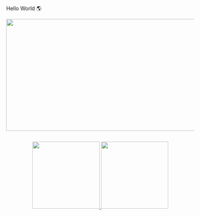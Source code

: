 Hello World 🌎

   <img src=https://camo.githubusercontent.com/629b238efc96d00b4a35a0918d143867a1a84b40c43a269c34ed8ce0cbef9496/68747470733a2f2f643276347a6938706c36346e78742e636c6f756466726f6e742e6e65742f6a6176617363726970742d73656f2f35393438616266633065326466352e30323837363539312e676966 width="700" height="300">



##

<div align="center">
  <a href="https://github.com/D3DOK">
  <img height="180em" src="https://github-readme-stats.vercel.app/api?username=D3DOK&show_icons=true&theme=dark&include_all_commits=true&count_private=true"/>
  <img height="180em" src="https://github-readme-stats.vercel.app/api/top-langs/?username=D3DOK&layout=compact&langs_count=7&theme=dark"/>
</div>
  
 
  
<!--
**D3DOK/D3DOK** is a ✨ _special_ ✨ repository because its `README.md` (this file) appears on your GitHub profile.

Here are some ideas to get you started:

- 🔭 I’m currently working on ...
- 🌱 I’m currently learning ...
- 👯 I’m looking to collaborate on ...
- 🤔 I’m looking for help with ...
- 💬 Ask me about ...
- 📫 How to reach me: ...
- 😄 Pronouns: ...
- ⚡ Fun fact: ...
-->
